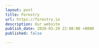 ```yaml
---
layout: post
title: Forestry
url: https://forestry.io
description: Our website
publish_date: 2020-03-29 22:00:00 +0000
published: false

---
```


